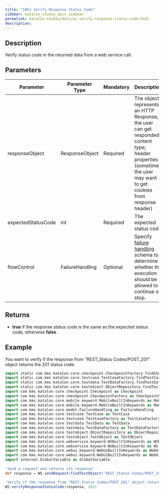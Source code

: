 ```yaml
---
title: "[WS] Verify Response Status Code" 
sidebar: katalon_studio_docs_sidebar
permalink: katalon-studio/docs/ws-verify-response-status-code.html 
description: 
---
```

Description
-----------

Verify status code in the returned data from a web service call.

Parameters
----------

| Parameter | Parameter Type | Mandatory | Description |
| --- | --- | --- | --- |
| responseObject | ResponseObject | Required | The object represents an HTTP Response, the user can get responded content type, header properties (sometimes the user may want to get cookies from response header) |
| expectedStatusCode | int | Required | The expected status code |
| flowControl | FailureHandling | Optional | Specify [failure handling](https://docs.katalon.com/x/qAAM) schema to determine whether the execution should be allowed to continue or stop. |

Returns
-------

*   **true** if the response status code is the same as the expected status code, otherwise **false**.

Example
-------

You want to verify if the response from "REST\_Status Codes/POST\_201" object returns the 201 status code.

```groovy
import static com.kms.katalon.core.checkpoint.CheckpointFactory.findCheckpoint
import static com.kms.katalon.core.testcase.TestCaseFactory.findTestCase
import static com.kms.katalon.core.testdata.TestDataFactory.findTestData
import static com.kms.katalon.core.testobject.ObjectRepository.findTestObject
import com.kms.katalon.core.checkpoint.Checkpoint as Checkpoint
import com.kms.katalon.core.checkpoint.CheckpointFactory as CheckpointFactory
import com.kms.katalon.core.mobile.keyword.MobileBuiltInKeywords as MobileBuiltInKeywords
import com.kms.katalon.core.mobile.keyword.MobileBuiltInKeywords as Mobile
import com.kms.katalon.core.model.FailureHandling as FailureHandling
import com.kms.katalon.core.testcase.TestCase as TestCase
import com.kms.katalon.core.testcase.TestCaseFactory as TestCaseFactory
import com.kms.katalon.core.testdata.TestData as TestData
import com.kms.katalon.core.testdata.TestDataFactory as TestDataFactory
import com.kms.katalon.core.testobject.ObjectRepository as ObjectRepository
import com.kms.katalon.core.testobject.TestObject as TestObject
import com.kms.katalon.core.webservice.keyword.WSBuiltInKeywords as WSBuiltInKeywords
import com.kms.katalon.core.webservice.keyword.WSBuiltInKeywords as WS
import com.kms.katalon.core.webui.keyword.WebUiBuiltInKeywords as WebUiBuiltInKeywords
import com.kms.katalon.core.webui.keyword.WebUiBuiltInKeywords as WebUI
import internal.GlobalVariable as GlobalVariable
 
'Send a request and returns its response'
def response = WS.sendRequest(findTestObject('REST_Status Codes/POST_201'))

'Verify if the response from "REST_Status Codes/POST_201" object returns the 201 status code'
WS.verifyResponseStatusCode(response, 201)
```